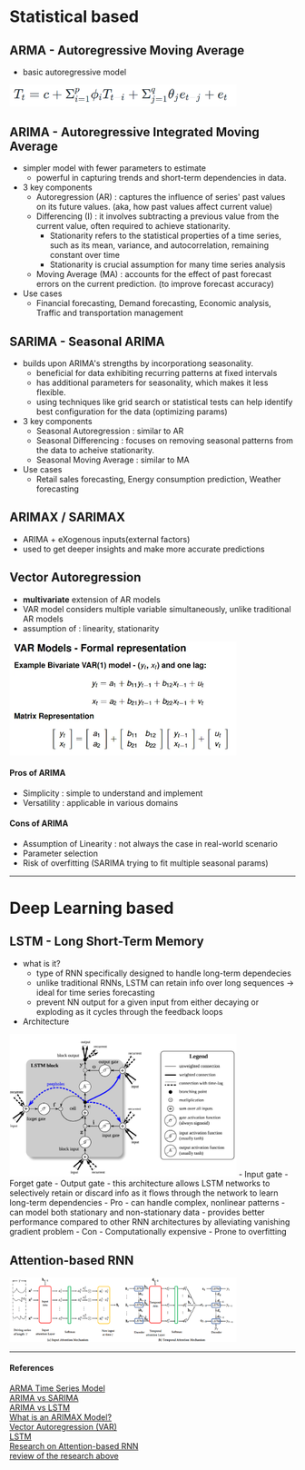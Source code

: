 # Statistical based

## ARMA - Autoregressive Moving Average
- basic autoregressive model
<img src="./resource/arma_expression.png" width="400px">

## ARIMA - Autoregressive Integrated Moving Average
- simpler model with fewer parameters to estimate
  - powerful in capturing trends and short-term dependencies in data.
- 3 key components
  - Autoregression (AR) : captures the influence of series' past values on its future values. (aka, how past values affect current value)
  - Differencing (I) : it involves subtracting a previous value from the current value, often required to achieve stationarity.
    - Stationarity refers to the statistical properties of a time series, such as its mean, variance, and autocorrelation, remaining constant over time
    - Stationarity is crucial assumption for many time series analysis
  - Moving Average (MA) : accounts for the effect of past forecast errors on the current prediction. (to improve forecast accuracy)
- Use cases
  - Financial forecasting, Demand forecasting, Economic analysis, Traffic and transportation management

## SARIMA - Seasonal ARIMA
- builds upon ARIMA's strengths by incorporationg seasonality.
  - beneficial for data exhibiting recurring patterns at fixed intervals
  - has additional parameters for seasonality, which makes it less flexible.
  - using techniques like grid search or statistical tests can help identify best configuration for the data (optimizing params)
- 3 key components
  - Seasonal Autoregression : similar to AR
  - Seasonal Differencing : focuses on removing seasonal patterns from the data to acheive stationarity.
  - Seasonal Moving Average : similar to MA
- Use cases
  - Retail sales forecasting, Energy consumption prediction, Weather forecasting

## ARIMAX / SARIMAX
- ARIMA + eXogenous inputs(external factors)
- used to get deeper insights and make more accurate predictions

## Vector Autoregression
- **multivariate** extension of AR models
- VAR model considers multiple variable simultaneously, unlike traditional AR models
- assumption of : linearity, stationarity
<img src="./resource/var_expression.png" width="400px">

#### Pros of ARIMA
- Simplicity : simple to understand and implement
- Versatility : applicable in various domains

#### Cons of ARIMA
- Assumption of Linearity : not always the case in real-world scenario
- Parameter selection
- Risk of overfitting (SARIMA trying to fit multiple seasonal params)

---

# Deep Learning based

## LSTM - Long Short-Term Memory
- what is it?
  - type of RNN specifically designed to handle long-term dependecies
  - unlike traditional RNNs, LSTM can retain info over long sequences -> ideal for time series forecasting
  - prevent NN output for a given input from either decaying or exploding as it cycles through the feedback loops
- Architecture
 <img src="./resource/lstm.png" width="400px">
  - Input gate
  - Forget gate
  - Output gate
  - this architecture allows LSTM networks to selectively retain or discard info as it flows through the network to learn long-term dependencies
- Pro
  - can handle complex, nonlinear patterns
  - can model both stationary and non-stationary data
  - provides better performance compared to other RNN architectures by alleviating vanishing gradient problem
- Con
  - Computationally expensive
  - Prone to overfitting

## Attention-based RNN
<img src="./resource/attention-based-rnn.png" width="400px">

---

#### References

[ARMA Time Series Model](https://www.geeksforgeeks.org/arma-time-series-model/)  
[ARIMA vs SARIMA](https://www.geeksforgeeks.org/machine-learning/arima-vs-sarima-model/)  
[ARIMA vs LSTM](https://www.geeksforgeeks.org/machine-learning/arima-vs-lstm/)  
[What is an ARIMAX Model?](https://www.geeksforgeeks.org/artificial-intelligence/what-is-an-arimax-model/)  
[Vector Autoregression (VAR)](https://www.geeksforgeeks.org/machine-learning/vector-autoregression-var-for-multivariate-time-series/)  
[LSTM](https://developer.nvidia.com/discover/lstm)  
[Research on Attention-based RNN](https://arxiv.org/abs/1704.02971)  
[review of the research above](https://simpling.tistory.com/12)  



